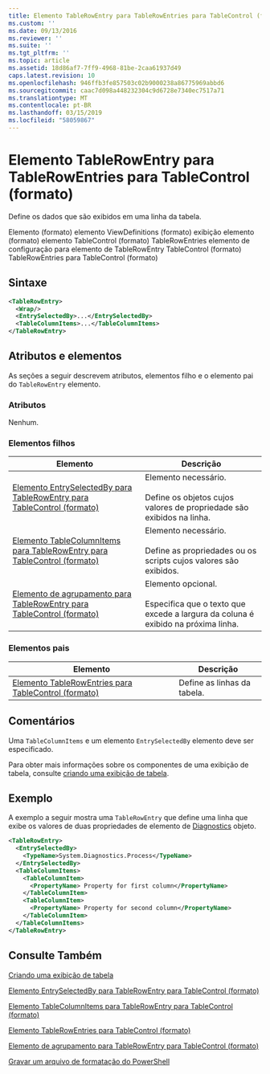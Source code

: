 ```yaml
---
title: Elemento TableRowEntry para TableRowEntries para TableControl (formato) | Microsoft Docs
ms.custom: ''
ms.date: 09/13/2016
ms.reviewer: ''
ms.suite: ''
ms.tgt_pltfrm: ''
ms.topic: article
ms.assetid: 18d86af7-7ff9-4968-81be-2caa61937d49
caps.latest.revision: 10
ms.openlocfilehash: 946ffb3fe857503c02b9000238a86775969abbd6
ms.sourcegitcommit: caac7d098a448232304c9d6728e7340ec7517a71
ms.translationtype: MT
ms.contentlocale: pt-BR
ms.lasthandoff: 03/15/2019
ms.locfileid: "58059867"
---
```

# <a name="tablerowentry-element-for-tablerowentries-for-tablecontrol-format"></a>Elemento TableRowEntry para TableRowEntries para TableControl (formato)

Define os dados que são exibidos em uma linha da tabela.

Elemento (formato) elemento ViewDefinitions (formato) exibição elemento (formato) elemento TableControl (formato) TableRowEntries elemento de configuração para elemento de TableRowEntry TableControl (formato) TableRowEntries para TableControl (formato)

## <a name="syntax"></a>Sintaxe

```xml
<TableRowEntry>
  <Wrap/>
  <EntrySelectedBy>...</EntrySelectedBy>
  <TableColumnItems>...</TableColumnItems>
</TableRowEntry>
```

## <a name="attributes-and-elements"></a>Atributos e elementos

As seções a seguir descrevem atributos, elementos filho e o elemento pai do `TableRowEntry` elemento.

### <a name="attributes"></a>Atributos

Nenhum.

### <a name="child-elements"></a>Elementos filhos

|Elemento|Descrição|
|-------------|-----------------|
|[Elemento EntrySelectedBy para TableRowEntry para TableControl (formato)](./entryselectedby-element-for-tablerowentry-for-tablecontrol-format.md)|Elemento necessário.<br /><br /> Define os objetos cujos valores de propriedade são exibidos na linha.|
|[Elemento TableColumnItems para TableRowEntry para TableControl (formato)](./tablecolumnitems-element-for-tablerowentry-for-tablecontrol-format.md)|Elemento necessário.<br /><br /> Define as propriedades ou os scripts cujos valores são exibidos.|
|[Elemento de agrupamento para TableRowEntry para TableControl (formato)](./wrap-element-for-tablerowentry-for-tablecontrol-format.md)|Elemento opcional.<br /><br /> Especifica que o texto que excede a largura da coluna é exibido na próxima linha.|

### <a name="parent-elements"></a>Elementos pais

|Elemento|Descrição|
|-------------|-----------------|
|[Elemento TableRowEntries para TableControl (formato)](./tablerowentries-element-for-tablecontrol-format.md)|Define as linhas da tabela.|

## <a name="remarks"></a>Comentários

Uma `TableColumnItems` e um elemento `EntrySelectedBy` elemento deve ser especificado.

Para obter mais informações sobre os componentes de uma exibição de tabela, consulte [criando uma exibição de tabela](./creating-a-table-view.md).

## <a name="example"></a>Exemplo

A exemplo a seguir mostra uma `TableRowEntry` que define uma linha que exibe os valores de duas propriedades de elemento de [Diagnostics](/dotnet/api/System.Diagnostics.Process) objeto.

```xml
<TableRowEntry>
  <EntrySelectedBy>
    <TypeName>System.Diagnostics.Process</TypeName>
  </EntrySelectedBy>
  <TableColumnItems>
    <TableColumnItem>
      <PropertyName> Property for first column</PropertyName>
    </TableColumnItem>
    <TableColumnItem>
      <PropertyName> Property for second column</PropertyName>
    </TableColumnItem>
  </TableColumnItems>
</TableRowEntry>
```

## <a name="see-also"></a>Consulte Também

[Criando uma exibição de tabela](./creating-a-table-view.md)

[Elemento EntrySelectedBy para TableRowEntry para TableControl (formato)](./entryselectedby-element-for-tablerowentry-for-tablecontrol-format.md)

[Elemento TableColumnItems para TableRowEntry para TableControl (formato)](./tablecolumnitems-element-for-tablerowentry-for-tablecontrol-format.md)

[Elemento TableRowEntries para TableControl (formato)](./tablerowentries-element-for-tablecontrol-format.md)

[Elemento de agrupamento para TableRowEntry para TableControl (formato)](./wrap-element-for-tablerowentry-for-tablecontrol-format.md)

[Gravar um arquivo de formatação do PowerShell](./writing-a-powershell-formatting-file.md)
